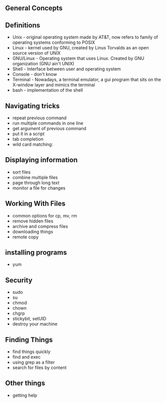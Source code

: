 ## General Concepts 
## Definitions
- Unix - original operating system made by AT&T, now refers to family of operating systems conforming to POSIX 
- Linux - kernel used by GNU, created by Linus Torvalds as an open source version of UNIX
- GNU/Linux - Operating system that uses Linux. Created by GNU organization (GNU ain't UNIX)
- Shell - Interface between user and operating system
- Console - don't know
- Terminal - Nowadays, a terminal emulator, a gui program that sits on the X-window layer and mimics the terminal
- bash - implementation of the shell
## Navigating tricks 
  - repeat previous command
  - run multiple commands in one line
  - get argument of previous command
  - put it in a script
  - tab completion
  - wild card matching:
## Displaying information 
  - sort files 
  - combine multiple files
  - page through long text
  - monitor a file for changes 
## Working With Files 
  - common options for cp, mv, rm
  - remove hidden files 
  - archive and compress files
  - downloading things 
  - remote copy

## installing programs
  - yum

## Security
  - sudo
  - su
  - chmod
  - chown
  - chgrp
  - stickybit, setUID
  - destroy your machine
## Finding Things
  - find things quickly
  - find and exec
  - using grep as a filter
  - search for files by content
## Other things
  - getting help

